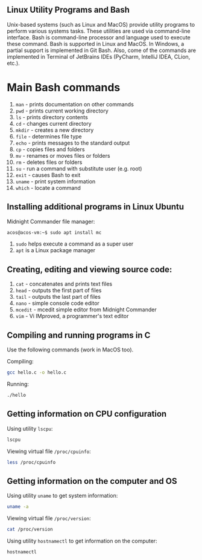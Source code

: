 Linux Utility Programs and Bash
---

Unix-based systems (such as Linux and MacOS) provide utility programs to perform various systems tasks.
These utilities are used via command-line interface.
Bash is command-line processor and language used to execute these command. 
Bash is supported in Linux and MacOS. In Windows, a partial support is implemented in Git Bash. 
Also, come of the commands are implemented in Terminal of JetBrains IDEs (PyCharm, IntelliJ IDEA, CLion, etc.).

# Main Bash commands

1. `man` - prints documentation on other commands
1. `pwd` - prints current working directory
1. `ls` - prints directory contents
1. `cd` - changes current directory
1. `mkdir` - creates a new directory
1. `file` - determines file type
1. `echo` - prints messages to the standard output
1. `cp` - copies files and folders
1. `mv` - renames or moves files or folders
1. `rm` - deletes files or folders
1. `su` - run a command with substitute user (e.g. root)
1. `exit` - causes Bash to exit
1. `uname` - print system information
1. `which` - locate a command

## Installing additional programs in Linux Ubuntu

Midnight Commander file manager:
```bash
acos@acos-vm:~$ sudo apt install mc
```
1. `sudo` helps execute a command as a super user
1. `apt` is a Linux package manager

## Creating, editing and viewing source code:

1. `cat` - concatenates and prints text files
1. `head` - outputs the first part of files
1. `tail` - outputs the last part of files
1. `nano` - simple console code editor
1. `mcedit` - mcedit simple editor from Midnight Commander
1. `vim` - Vi IMproved, a programmer's text editor

## Compiling and running programs in C

Use the following commands (work in MacOS too).

Compiling:
```bash
gcc hello.c -o hello.c
```

Running:
```bash
./hello
```

## Getting information on CPU configuration

Using utility `lscpu`:
```bash
lscpu
```

Viewing virtual file `/proc/cpuinfo`:
```bash
less /proc/cpuinfo
```

## Getting information on the computer and OS

Using utility `uname` to get system information:
```bash
uname -a
```

Viewing virtual file `/proc/version`:
```bash
cat /proc/version
```

Using utility `hostnamectl` to get information on the computer:
```bash
hostnamectl
```

